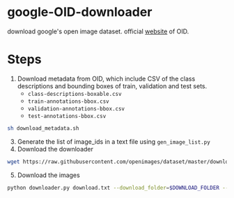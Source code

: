 # google-OID-downloader

download google's open image dataset. official [website](https://storage.googleapis.com/openimages/web/download.html) of OID.

# Steps

1. Download metadata from OID, which include CSV of the class descriptions and bounding boxes of train, validation and test sets.
    - `class-descriptions-boxable.csv`
    - `train-annotations-bbox.csv`
    - `validation-annotations-bbox.csv`
    - `test-annotations-bbox.csv`

```bash
sh download_metadata.sh
```

3. Generate the list of image_ids in a text file using `gen_image_list.py`
4. Download the downloader 

```bash
wget https://raw.githubusercontent.com/openimages/dataset/master/downloader.py
```
5. Download the images 

```bash
python downloader.py download.txt --download_folder=$DOWNLOAD_FOLDER --num_processes=5
```
